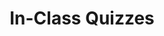 ---
title: In-Class Quizzes
description: in-class quizzes
slug: cs61a-quiz

layout: resource

items:
  - title: Quiz 1
    description: Control and Higher-Order Functions
    url: /cs61a/quiz/quiz01.html
  - title: Quiz 2
    description: Environment Diagrams and Recursion
    url: /cs61a/quiz/quiz02.html
  - title: Quiz 3
    description: Trees and Sequences
    url: /cs61a/quiz/quiz03.html
---